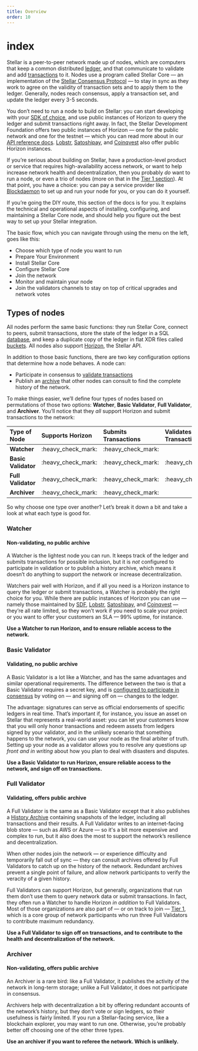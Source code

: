 ```yaml
---
title: Overview
order: 10
---
```


# index

Stellar is a peer-to-peer network made up of nodes, which are computers that keep a common distributed [ledger](../content/docs/glossary/ledger.md), and that communicate to validate and add [transactions](../content/docs/glossary/transactions.md) to it. Nodes use a program called Stellar Core — an implementation of the [Stellar Consensus Protocol](../content/docs/glossary/scp.md) — to stay in sync as they work to agree on the validity of transaction sets and to apply them to the ledger. Generally, nodes reach consensus, apply a transaction set, and update the ledger every 3-5 seconds.

You don’t need to run a node to build on Stellar: you can start developing with your [SDK of choice](../content/docs/software-and-sdks/index.md), and use public instances of Horizon to query the ledger and submit transactions right away. In fact, the Stellar Development Foundation offers two public instances of Horizon — one for the public network and one for the testnet — which you can read more about in our [API reference docs](../content/api/introduction/index.md). [Lobstr](https://horizon.stellar.lobstr.co), [Satoshipay](https://stellar-horizon.satoshipay.io), and [Coinqvest](https://horizon.stellar.coinqvest.com) also offer public Horizon instances.

If you’re serious about building on Stellar, have a production-level product or service that requires high-availability access network, or want to help increase network health and decentralization, then you probably _do_ want to run a node, or even a trio of nodes \(more on that in the [Tier 1 section](tier-1-orgs.md)\). At that point, you have a choice: you can pay a service provider like [Blockdaemon](https://app.blockdaemon.com/marketplace/categories/-/stellar-horizon) to set up and run your node for you, or you can do it yourself.

If you’re going the DIY route, this section of the docs is for you. It explains the technical and operational aspects of installing, configuring, and maintaining a Stellar Core node, and should help you figure out the best way to set up your Stellar integration.

The basic flow, which you can navigate through using the menu on the left, goes like this:

* Choose which type of node you want to run
* Prepare Your Environment
* Install Stellar Core
* Configure Stellar Core
* Join the network
* Monitor and maintain your node
* Join the validators channels to stay on top of critical upgrades and network votes

## Types of nodes

All nodes perform the same basic functions: they run Stellar Core, connect to peers, submit transactions, store the state of the ledger in a SQL [database](configuring.md#database), and keep a duplicate copy of the ledger in flat XDR files called [buckets](configuring.md#buckets). All nodes also support [Horizon](../run-api-server/index.md), the Stellar API.

In addition to those basic functions, there are two key configuration options that determine how a node behaves. A node can:

* Participate in consensus to [validate transactions](configuring.md#validating)
* Publish an [archive](publishing-history-archives.md) that other nodes can consult to find the complete history of the network.

To make things easier, we’ll define four types of nodes based on permutations of those two options: **Watcher**, **Basic Validator**, **Full Validator**, and **Archiver**. You’ll notice that they _all_ support Horizon and submit transactions to the network:

| Type of Node | Supports Horizon | Submits Transactions | Validates Transactions | Publishes History |
| :--- | :--- | :--- | :--- | :--- |
| **Watcher** | :heavy\_check\_mark: | :heavy\_check\_mark: |  |  |
| **Basic Validator** | :heavy\_check\_mark: | :heavy\_check\_mark: | :heavy\_check\_mark: |  |
| **Full Validator** | :heavy\_check\_mark: | :heavy\_check\_mark: | :heavy\_check\_mark: | :heavy\_check\_mark: |
| **Archiver** | :heavy\_check\_mark: | :heavy\_check\_mark: |  | :heavy\_check\_mark: |

So why choose one type over another? Let’s break it down a bit and take a look at what each type is good for.

### Watcher

#### Non-validating, no public archive

A Watcher is the lightest node you can run. It keeps track of the ledger and submits transactions for possible inclusion, but it is _not_ configured to participate in validation or to publish a history archive, which means it doesn’t do anything to support the network or increase decentralization.

Watchers pair well with Horizon, and if all you need is a Horizon instance to query the ledger or submit transactions, a Watcher is probably the right choice for you. While there are public instances of Horizon you can use — namely those maintained by [SDF](../content/api/introduction/index.md), [Lobstr](https://horizon.stellar.lobstr.co), [Satoshipay](https://stellar-horizon.satoshipay.io), and [Coinqvest](https://horizon.stellar.coinqvest.com) — they’re all rate limited, so they won’t work if you need to scale your project or you want to offer your customers an SLA — 99% uptime, for instance.

**Use a Watcher to run Horizon, and to ensure reliable access to the network.**

### Basic Validator

#### Validating, no public archive

A Basic Validator is a lot like a Watcher, and has the same advantages and similar operational requirements. The difference between the two is that a Basic Validator requires a secret key, and is [configured to participate in consensus](configuring.md#validating) by voting on — and signing off on — changes to the ledger.

The advantage: signatures can serve as official endorsements of specific ledgers in real time. That’s important if, for instance, you issue an asset on Stellar that represents a real-world asset: you can let your customers know that you will only honor transactions and redeem assets from ledgers signed by your validator, and in the unlikely scenario that something happens to the network, you can use your node as the final arbiter of truth. Setting up your node as a validator allows you to resolve any questions _up front and in writing_ about how you plan to deal with disasters and disputes.

**Use a Basic Validator to run Horizon, ensure reliable access to the network, and sign off on transactions.**

### Full Validator

#### Validating, offers public archive

A Full Validator is the same as a Basic Validator except that it also publishes a [History Archive](publishing-history-archives.md) containing snapshots of the ledger, including all transactions and their results. A Full Validator writes to an internet-facing blob store — such as AWS or Azure — so it's a bit more expensive and complex to run, but it also does the most to support the network’s resilience and decentralization.

When other nodes join the network — or experience difficulty and temporarily fall out of sync — they can consult archives offered by Full Validators to catch up on the history of the network. Redundant archives prevent a single point of failure, and allow network participants to verify the veracity of a given history.

Full Validators can support Horizon, but generally, organizations that run them don’t use them to query network data or submit transactions. In fact, they often run a Watcher to handle Horizon _in addition_ to Full Validators. Most of those organizations are also part of — or on track to join — [Tier 1](tier-1-orgs.md), which is a core group of network participants who run three Full Validators to contribute maximum redundancy.

**Use a Full Validator to sign off on transactions, and to contribute to the health and decentralization of the network.**

### Archiver

#### Non-validating, offers public archive

An Archiver is a rare bird: like a Full Validator, it publishes the activity of the network in long-term storage; unlike a Full Validator, it does not participate in consensus.

Archivers help with decentralization a bit by offering redundant accounts of the network’s history, but they don’t vote or sign ledgers, so their usefulness is fairly limited. If you run a Stellar-facing service, like a blockchain explorer, you may want to run one. Otherwise, you’re probably better off choosing one of the other three types.

**Use an archiver if you want to referee the network. Which is unlikely.**

